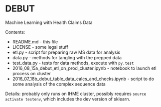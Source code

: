# DEBUT

Machine Learning with Health Claims Data

Contents:

* README.md - this file
* LICENSE - some legal stuff
* etl.py - script for preparing raw MS data for analysis
* data.py - methods for tangling with the prepped data
* test_data.py - tests for data methods, execute with `py.test`
* 2016_08_15a_debut_etl_on_prod_cluster.ipynb - notebook to launch etl process on cluster
* 2016_07_18b_debut_table_data_calcs_and_checks.ipynb - script to do some analysis of the complex sequence data

Details: probably only runs on IHME cluster, possibly requires `source
activate testenv`, which includes the dev version of sklearn.


